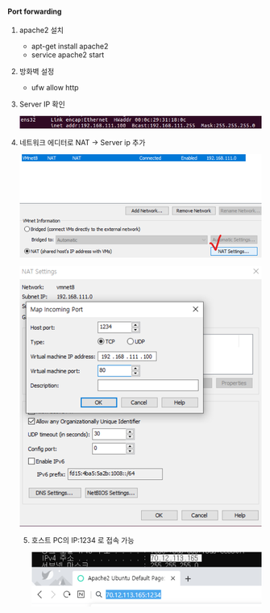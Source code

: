 #### Port forwarding

1. apache2 설치

   * apt-get install apache2
   * service apache2 start

2. 방화벽 설정

   * ufw allow http

3. Server IP 확인

   ![image-20191223140302638](.\img\image-20191223140302638.png)

4. 네트워크 에디터로 NAT → Server ip 추가

   ![image-20191223140521641](.\img\image-20191223140521641.png)

   ![image-20191223141959797](.\img\image-20191223141959797.png)

   5. 호스트 PC의 IP:1234 로 접속 가능

      ![image-20191223142131080](.\img\image-20191223142131080.png)

      

